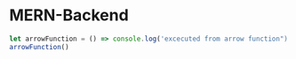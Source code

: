 # MERN-Backend

``` javascript
let arrowFunction = () => console.log('excecuted from arrow function")
arrowFunction()
```
